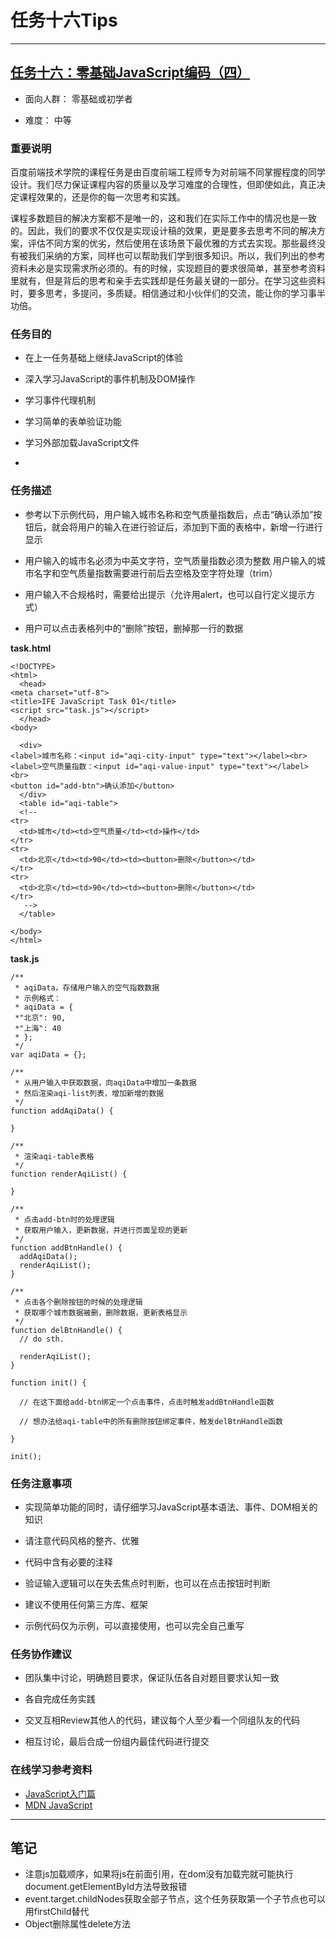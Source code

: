 # 任务十六Tips #

----------
## [任务十六：零基础JavaScript编码（四）](http://ife.baidu.com/task/detail?taskId=16) ##




- 面向人群：
零基础或初学者


- 难度：
中等
### 重要说明 ###

百度前端技术学院的课程任务是由百度前端工程师专为对前端不同掌握程度的同学设计。我们尽力保证课程内容的质量以及学习难度的合理性，但即使如此，真正决定课程效果的，还是你的每一次思考和实践。

课程多数题目的解决方案都不是唯一的，这和我们在实际工作中的情况也是一致的。因此，我们的要求不仅仅是实现设计稿的效果，更是要多去思考不同的解决方案，评估不同方案的优劣，然后使用在该场景下最优雅的方式去实现。那些最终没有被我们采纳的方案，同样也可以帮助我们学到很多知识。所以，我们列出的参考资料未必是实现需求所必须的。有的时候，实现题目的要求很简单，甚至参考资料里就有，但是背后的思考和亲手去实践却是任务最关键的一部分。在学习这些资料时，要多思考，多提问，多质疑。相信通过和小伙伴们的交流，能让你的学习事半功倍。

### 任务目的 ###



- 在上一任务基础上继续JavaScript的体验


- 深入学习JavaScript的事件机制及DOM操作


- 学习事件代理机制


- 学习简单的表单验证功能


- 学习外部加载JavaScript文件


- 
### 任务描述 ###




- 参考以下示例代码，用户输入城市名称和空气质量指数后，点击“确认添加”按钮后，就会将用户的输入在进行验证后，添加到下面的表格中，新增一行进行显示


- 用户输入的城市名必须为中英文字符，空气质量指数必须为整数
用户输入的城市名字和空气质量指数需要进行前后去空格及空字符处理（trim）


- 用户输入不合规格时，需要给出提示（允许用alert，也可以自行定义提示方式）


- 用户可以点击表格列中的“删除”按钮，删掉那一行的数据


**task.html**

    <!DOCTYPE>
    <html>
      <head>
    <meta charset="utf-8">
    <title>IFE JavaScript Task 01</title>
    <script src="task.js"></script>
      </head>
    <body>
    
      <div>
    <label>城市名称：<input id="aqi-city-input" type="text"></label><br>
    <label>空气质量指数：<input id="aqi-value-input" type="text"></label><br>
    <button id="add-btn">确认添加</button>
      </div>
      <table id="aqi-table">
      <!-- 
    <tr>
      <td>城市</td><td>空气质量</td><td>操作</td>
    </tr>
    <tr>
      <td>北京</td><td>90</td><td><button>删除</button></td>
    </tr>
    <tr>
      <td>北京</td><td>90</td><td><button>删除</button></td>
    </tr>
       -->
      </table>
    
    </body>
    </html>


**task.js**


    /**
     * aqiData，存储用户输入的空气指数数据
     * 示例格式：
     * aqiData = {
     *"北京": 90,
     *"上海": 40
     * };
     */
    var aqiData = {};
    
    /**
     * 从用户输入中获取数据，向aqiData中增加一条数据
     * 然后渲染aqi-list列表，增加新增的数据
     */
    function addAqiData() {
    
    }
    
    /**
     * 渲染aqi-table表格
     */
    function renderAqiList() {
    
    }
    
    /**
     * 点击add-btn时的处理逻辑
     * 获取用户输入，更新数据，并进行页面呈现的更新
     */
    function addBtnHandle() {
      addAqiData();
      renderAqiList();
    }
    
    /**
     * 点击各个删除按钮的时候的处理逻辑
     * 获取哪个城市数据被删，删除数据，更新表格显示
     */
    function delBtnHandle() {
      // do sth.
    
      renderAqiList();
    }
    
    function init() {
    
      // 在这下面给add-btn绑定一个点击事件，点击时触发addBtnHandle函数
    
      // 想办法给aqi-table中的所有删除按钮绑定事件，触发delBtnHandle函数
    
    }
    
    init();

### 任务注意事项 ###




- 实现简单功能的同时，请仔细学习JavaScript基本语法、事件、DOM相关的知识


- 请注意代码风格的整齐、优雅


- 代码中含有必要的注释


- 验证输入逻辑可以在失去焦点时判断，也可以在点击按钮时判断


- 建议不使用任何第三方库、框架


- 示例代码仅为示例，可以直接使用，也可以完全自己重写


### 任务协作建议 ###



- 团队集中讨论，明确题目要求，保证队伍各自对题目要求认知一致



- 各自完成任务实践


- 交叉互相Review其他人的代码，建议每个人至少看一个同组队友的代码


- 相互讨论，最后合成一份组内最佳代码进行提交



### 在线学习参考资料 ###

- [JavaScript入门篇](http://www.imooc.com/view/36)
- [MDN JavaScript](https://developer.mozilla.org/zh-CN/docs/Web/JavaScript)


----------
## 笔记 ##



- 注意js加载顺序，如果将js在前面引用，在dom没有加载完就可能执行document.getElementById方法导致报错
- event.target.childNodes获取全部子节点，这个任务获取第一个子节点也可以用firstChild替代
- Object删除属性delete方法
